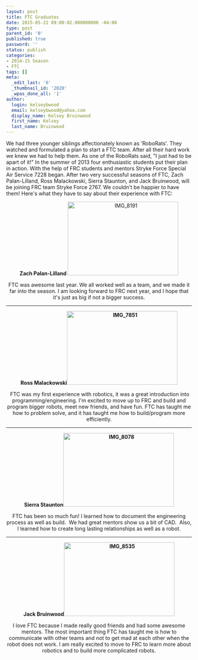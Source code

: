 ```yaml
---
layout: post
title: FTC Graduates
date: 2015-05-22 09:00:02.000000000 -04:00
type: post
parent_id: '0'
published: true
password: ''
status: publish
categories:
- 2014-15 Season
- FTC
tags: []
meta:
  _edit_last: '6'
  _thumbnail_id: '2020'
  _wpas_done_all: '1'
author:
  login: kelseybwood
  email: kelseybwood@yahoo.com
  display_name: Kelsey Bruinwood
  first_name: Kelsey
  last_name: Bruinwood
---
```

<p>We had three younger siblings affectionately known as 'RoboRats'. They watched and formulated a plan to start a FTC team. After all their hard work we knew we had to help them. As one of the RoboRats said, "I just had to be apart of it!" In the summer of 2013 four enthusiastic students put their plan in action. With the help of FRC students and mentors Stryke Force Special Air Service 7228 began. After two very successful seasons of FTC, Zach Palan-Lilland, Ross Malackowski, Sierra Staunton, and Jack Bruinwood, will be joining FRC team Stryke Force 2767. We couldn't be happier to have them! Here's what they have to say about their experience with FTC:</p>
<p dir="ltr" style="text-align: center;"><strong>Zach Palan-Lilland</strong> <img class=" size-medium wp-image-2007 aligncenter" src="{{ site.baseurl }}/assets/images/IMG_8191-300x200.jpg" alt="IMG_8191" width="300" height="200" /></p>
<p dir="ltr" style="text-align: center;">FTC was awesome last year. We all worked well as a team, and we made it far into the season. I am looking forward to FRC next year, and I hope that it's just as big if not a bigger success.</p>
<hr />
<p style="text-align: center;"><strong>Ross Malackowski<img class=" size-medium wp-image-2009 aligncenter" src="{{ site.baseurl }}/assets/images/IMG_7851-300x200.jpg" alt="IMG_7851" width="300" height="200" /></strong></p>
<p style="text-align: center;"> FTC was my first experience with robotics, it was a great introduction into programming/engineering. I'm excited to move up to FRC and build and program bigger robots, meet new friends, and have fun. FTC has taught me how to problem solve, and it has taught me how to build/program more efficiently.</p>
<hr />
<p dir="ltr" style="text-align: center;"><strong>Sierra Staunton<img class=" size-medium wp-image-2006 aligncenter" src="{{ site.baseurl }}/assets/images/IMG_8078-300x200.jpg" alt="IMG_8078" width="300" height="200" /></strong></p>
<div id="yui_3_16_0_1_1432257641543_16729" class="thread-body">
<div id="yui_3_16_0_1_1432257641543_16742" class="body undoreset" tabindex="0">
<div id="yui_3_16_0_1_1432257641543_16741" class="email-wrapped">
<div id="yiv2235135039">
<div id="yui_3_16_0_1_1432257641543_16740">
<div id="yui_3_16_0_1_1432257641543_16739" dir="ltr" style="text-align: center;">FTC has been so much fun! I learned how to document the engineering process as well as build.  We had great mentors show us a bit of CAD.  Also, I learned how to create long lasting relationships as well as a robot.</div>
</div>
</div>
</div>
</div>
</div>
<hr />
<p style="text-align: center;"><strong>Jack Bruinwood<img class=" size-medium wp-image-2008 aligncenter" src="{{ site.baseurl }}/assets/images/IMG_8535-300x200.jpg" alt="IMG_8535" width="300" height="200" /></strong></p>
<p style="text-align: center;">I love FTC because I made really good friends and had some awesome mentors. The most important thing FTC has taught me is how to communicate with other teams and not to get mad at each other when the robot does not work. I am really excited to move to FRC to learn more about robotics and to build more complicated robots.</p>
